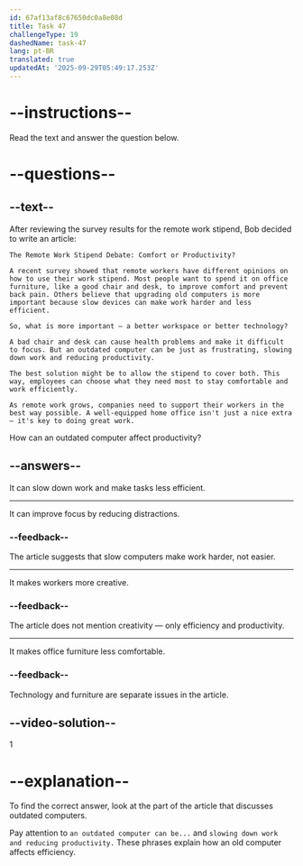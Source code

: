 ```yaml
---
id: 67af13af8c67650dc0a8e08d
title: Task 47
challengeType: 19
dashedName: task-47
lang: pt-BR
translated: true
updatedAt: '2025-09-29T05:49:17.253Z'
---
```


<!-- READING -->

# --instructions--

Read the text and answer the question below.

# --questions--

## --text--

After reviewing the survey results for the remote work stipend, Bob decided to write an article:

`The Remote Work Stipend Debate: Comfort or Productivity?`

`A recent survey showed that remote workers have different opinions on how to use their work stipend. Most people want to spend it on office furniture, like a good chair and desk, to improve comfort and prevent back pain. Others believe that upgrading old computers is more important because slow devices can make work harder and less efficient.`

`So, what is more important — a better workspace or better technology?`

`A bad chair and desk can cause health problems and make it difficult to focus. But an outdated computer can be just as frustrating, slowing down work and reducing productivity.`

`The best solution might be to allow the stipend to cover both. This way, employees can choose what they need most to stay comfortable and work efficiently.`

`As remote work grows, companies need to support their workers in the best way possible. A well-equipped home office isn't just a nice extra — it's key to doing great work.`

How can an outdated computer affect productivity?

## --answers--

It can slow down work and make tasks less efficient.

---

It can improve focus by reducing distractions.

### --feedback--

The article suggests that slow computers make work harder, not easier.

---

It makes workers more creative.

### --feedback--

The article does not mention creativity — only efficiency and productivity.

---

It makes office furniture less comfortable.

### --feedback--

Technology and furniture are separate issues in the article.

## --video-solution--

1

# --explanation--  

To find the correct answer, look at the part of the article that discusses outdated computers.  

Pay attention to `an outdated computer can be...` and `slowing down work and reducing productivity.` These phrases explain how an old computer affects efficiency.  
